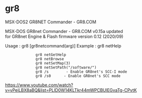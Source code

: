 # gr8
MSX-DOS2 GR8NET Commander - GR8.COM

MSX-DOS GR8net Commander - GR8.COM v0.15a updated  
           for GR8net Engine & Flash firmware version 0.12 (2020/09)

Usage : gr8 [gr8netcommand(arg)]
Example : gr8 netHelp

                  gr8 netGetHelp
                  gr8 netBrowse
                  gr8 netSetMap(3)
                  gr8 netSetPath("/software/")
                  gr8 /s        - Enable GR8net's SCC-I mode
                  gr8 /s0      - Enable GR8net's SCC mode


https://www.youtube.com/watch?v=yPeiLBX8aBQ&list=PLlD0W14KLTkr44mWPCBUlEGvaTg-CPvtK
